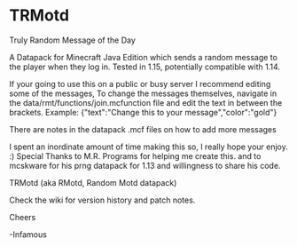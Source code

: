 # TRMotd
Truly Random Message of the Day

A Datapack for Minecraft Java Edition
which sends a random message to the player when they log in.
Tested in 1.15, potentially compatible with 1.14.

If your going to use this on a public or busy server I recommend editing some of the messages,
To change the messages themselves, 
navigate in the data/rmt/functions/join.mcfunction file and edit the text in between the brackets.
Example:
{"text":"Change this to your message","color":"gold"}

There are notes in the datapack .mcf files on how to add more messages


I spent an inordinate amount of time making this so, I really hope your enjoy. :)
Special Thanks to M.R. Programs for helping me create this.
and to mcskware for his prng datapack for 1.13 and willingness to share his code.

TRMotd (aka RMotd, Random Motd datapack)

Check the wiki for version history and patch notes.

Cheers 

-Infamous 
